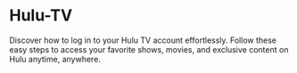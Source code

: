 # Hulu-TV
Discover how to log in to your Hulu TV account effortlessly. Follow these easy steps to access your favorite shows, movies, and exclusive content on Hulu anytime, anywhere.
